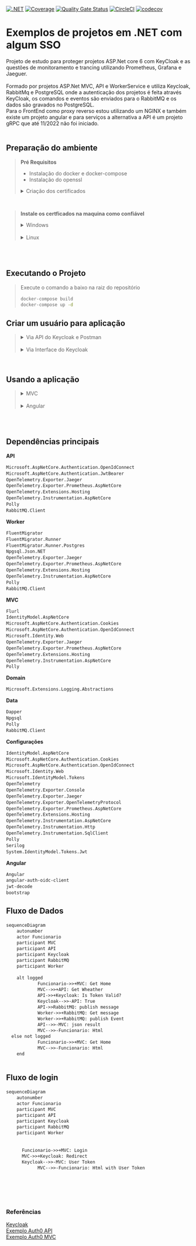 
[![.NET](https://github.com/correia97/sso/actions/workflows/dotnet.yml/badge.svg)](https://github.com/correia97/sso/actions/workflows/dotnet.yml)
[![Coverage](https://sonarcloud.io/api/project_badges/measure?project=correia97_sso&metric=coverage)](https://sonarcloud.io/dashboard?id=correia97_sso) [![Quality Gate Status](https://sonarcloud.io/api/project_badges/measure?project=correia97_sso&metric=alert_status)](https://sonarcloud.io/dashboard?id=correia97_sso)
[![CircleCI](https://dl.circleci.com/status-badge/img/gh/correia97/sso/tree/master.svg?style=svg)](https://dl.circleci.com/status-badge/redirect/gh/correia97/sso/tree/master)
[![codecov](https://codecov.io/gh/correia97/sso/branch/master/graph/badge.svg?token=m08IwTWZcU)](https://codecov.io/gh/correia97/sso)

# Exemplos de projetos em .NET com algum SSO
Projeto de estudo para proteger projetos ASP.Net core 6 com KeyCloak e as questões de monitoramento e trancing utilizando Prometheus, Grafana e Jaeguer. 
<br/>
<br/>
Formado por projetos ASP.Net MVC, API e WorkerService e utiliza Keycloak, RabbitMq e PostgreSQL onde a autenticação dos projetos é feita através KeyCloak, os comandos e eventos são enviados para o RabbitMQ e os dados são gravados no PostgreSQL.
<br>
Para o FrontEnd como proxy reverso estou utilizando um NGINX e também existe um projeto angular e para serviços a alternativa a API é um projeto gRPC que até 11/2022 não foi iniciado.
<br/>
<br/>

## Preparação do ambiente

>**Pré Requisitos**
>- Instalação do docker e docker-compose
>- Instalação do openssl
>
> <details>
>  <summary> Criação dos certificados</summary>
>Executar os comandos a baixo dentro da pasta "src/nginx/certificate" para criar os certificados auto assinados.
>
> ```sh
> openssl req -x509 -out mvc.localhost.crt -keyout mvc.localhost.key \
>  -newkey rsa:2048 -nodes -sha256 -days 1024 \
>  -subj '/CN=mvc.localhost' -extensions EXT -config <( \
>   printf "[dn]\nCN=mvc.localhost\n[req]\ndistinguished_name = dn\n[EXT]\nsubjectAltName=DNS:mvc.localhost\nkeyUsage=digitalSignature\nextendedKeyUsage=serverAuth")
>
>openssl req -x509 -out api.localhost.crt -keyout api.localhost.key \
>  -newkey rsa:2048 -nodes -sha256 -days 1024 \
>  -subj '/CN=api.localhost' -extensions EXT -config <( \
>   printf "[dn]\nCN=api.localhost\n[req]\ndistinguished_name = dn\n[EXT]\nsubjectAltName=DNS:api.localhost\nkeyUsage=digitalSignature\nextendedKeyUsage=serverAuth")
>
>openssl req -x509 -out angular.localhost.crt -keyout angular.localhost.key \
>  -newkey rsa:2048 -nodes -sha256 -days 1024 \
>  -subj '/CN=angular.localhost' -extensions EXT -config <( \
>   printf "[dn]\nCN=angular.localhost\n[req]\ndistinguished_name = dn\n[EXT]\nsubjectAltName=DNS:angular.localhost\nkeyUsage=digitalSignature\nextendedKeyUsage=serverAuth")
>
>openssl req -x509 -out keycloak.localhost.crt -keyout keycloak.localhost.key \
>  -newkey rsa:2048 -nodes -sha256 -days 1024 \
>  -subj '/CN=keycloak.localhost' -extensions EXT -config <( \
>   printf "[dn]\nCN=keycloak.localhost\n[req]\ndistinguished_name = dn\n[EXT]\nsubjectAltName=DNS:keycloak.localhost\nkeyUsage=digitalSignature\nextendedKeyUsage=serverAuth")
>```

></details>
<br />

> **Instale os certficados na maquina como confiável**
><details>
>  <summary>Windows</summary>
>
>Execute o comando win+R e digite mmc
>
>![Executar](asset/gerenciador_certificado_windows00.png)
>
>Arquivo -> Adicionar/remover snap-in 
>![Adicionar snap-in](asset/gerenciador_certificado_windows01.png)
>
>Certificados
>![Certificado](asset/gerenciador_certificado_windows02.png)
>
>Conta de computador
>![Conta de computador](asset/gerenciador_certificado_windows03.png)
>
>Concluir
>![Concluir](asset/gerenciador_certificado_windows04.png)
>
>Confirmação 
>![Confirmação](asset/gerenciador_certificado_windows05.png)
>
>Importar certificado em "Autoridades de certificação raiz confiáveis"
>![Importar certificado](asset/gerenciador_certificado_windows06.png)
>
>Inicio d importação
>![importação](asset/gerenciador_certificado_windows07.png)
>
>Localizar o certificado
>![Localizar o certificado](asset/gerenciador_certificado_windows08.png)
>
>Avançar
>![Avançar](asset/gerenciador_certificado_windows09.png)
>
>Concluir
>![Concluir](asset/gerenciador_certificado_windows10.png)
></details>
> <br />
> <details>
>  <summary> Linux</summary>
>
>Copie os certificados para pasta "/usr/local/share/ca-certificates/"
>
> Execute o comando
 > ```
 > sudo update-ca-certificates
 > ```
 ><br/>
> </details>
<br />
<br />

## Executando o Projeto

>Execute o comando a baixo na raiz do repositório
>```bash
>docker-compose build
>docker-compose up -d 
>```


## Criar um usuário para aplicação
><details>
><summary>Via API do Keycloak e Postman
></summary>
>
>- Importe no postman a Collection "SetupUserKeycloak.postman_collection.json" que está na pasta raiz do projeto
>- Execute as requisições em sequência
> 	- Obter token
> 	- Criar usuário
> 	- Recuperar usuário
> 	- Recuperar grupos
> 	- Adicionar usuário ao grupo
> 	- Cadastrar senha para o usuário
>
></details>
><br />
><details>
><summary>Via Interface do Keycloak
></summary>
>
> Navegue até a url **https://keycloak.localhost**
>![home](asset/01%20HomeKeycloak.PNG)
>
> Faça login no Keycloak
>![Login](asset/02%20LoginKeyCloak.PNG)
>
> Altere para o realm Sample
>![Realm](asset/03%20RealmKeyCloak.PNG)
>
> Navega até a opção Usuários
>![Usuarios](asset/04%20UsuariosKeycloak.PNG)
>
> Cadastre um novo usuário associado ao grupo admin
>![Novousuario](asset/05%20RegistroUsuariosKeycloak.PNG)
>![Novousuario-grupo](asset/05%20RegistroUsuariosKeycloak-grupo.PNG)
>
> Crie uma Senha para o usuário e desmarque a opção de temporario
>![Senhausuario](asset/06%20SenhaUsuariosKeycloak.PNG)
></details>
<br >

## Usando a aplicação

><details>
><summary>MVC
></summary>
>
> Navege até a url do projeto MVC **https://mvc.localhost** e clique no menu Privacy
>![HomeMVC](asset/07%20HomeDoMVC.PNG)
>
> Faça o Login com o usuário que foi criado no Keycloak
>![LoginUsuario](asset/02%20LoginKeyCloak.PNG)
>
> Navegue na aplicação autenticada
>![HomeAutenticada](asset/09%20HomeAutenticada.PNG)
></details>
>
><br />
>
><details>
><summary>Angular
></summary>
> Navege até a url do projeto Angular **https://angular.localhost** e clique no botão login
>![HomeMVC](asset/10%20AngularHome.PNG)
>
> Faça o Login com o usuário que foi criado no Keycloak
>![LoginUsuario](asset/02%20LoginKeyCloak.PNG)
>
> Navegue na aplicação autenticada
>![HomeAutenticada](asset/11%20AngularClaims.PNG)
>
> Home consumindo a API
>![HomeAutenticada](asset/12%20AngularHomeAutenticada.PNG)
>
></details>
<br/>
<br/>

## Dependências principais

**API**
```bash
Microsoft.AspNetCore.Authentication.OpenIdConnect
Microsoft.AspNetCore.Authentication.JwtBearer
OpenTelemetry.Exporter.Jaeger
OpenTelemetry.Exporter.Prometheus.AspNetCore
OpenTelemetry.Extensions.Hosting
OpenTelemetry.Instrumentation.AspNetCore
Polly
RabbitMQ.Client
```

**Worker**
```bash
FluentMigrator
FluentMigrator.Runner
FluentMigrator.Runner.Postgres
Npgsql.Json.NET
OpenTelemetry.Exporter.Jaeger
OpenTelemetry.Exporter.Prometheus.AspNetCore
OpenTelemetry.Extensions.Hosting
OpenTelemetry.Instrumentation.AspNetCore
Polly
RabbitMQ.Client
```

**MVC**
```bash
Flurl
IdentityModel.AspNetCore
Microsoft.AspNetCore.Authentication.Cookies 
Microsoft.AspNetCore.Authentication.OpenIdConnect
Microsoft.Identity.Web
OpenTelemetry.Exporter.Jaeger
OpenTelemetry.Exporter.Prometheus.AspNetCore
OpenTelemetry.Extensions.Hosting
OpenTelemetry.Instrumentation.AspNetCore
Polly
```


**Domain**
```bash
Microsoft.Extensions.Logging.Abstractions
```


**Data**
```bash
Dapper
Npgsql
Polly
RabbitMQ.Client
```


**Configurações**
```bash
IdentityModel.AspNetCore
Microsoft.AspNetCore.Authentication.Cookies 
Microsoft.AspNetCore.Authentication.OpenIdConnect
Microsoft.Identity.Web
Microsoft.IdentityModel.Tokens
OpenTelemetry
OpenTelemetry.Exporter.Console
OpenTelemetry.Exporter.Jaeger
OpenTelemetry.Exporter.OpenTelemetryProtocol
OpenTelemetry.Exporter.Prometheus.AspNetCore
OpenTelemetry.Extensions.Hosting
OpenTelemetry.Instrumentation.AspNetCore
OpenTelemetry.Instrumentation.Http
OpenTelemetry.Instrumentation.SqlClient
Polly
Serilog
System.IdentityModel.Tokens.Jwt
```

**Angular**
```sh
Angular
angular-auth-oidc-client
jwt-decode
bootstrap
```

## Fluxo de Dados
```mermaid
sequenceDiagram
	autonumber
	actor Funcionario
	participant MVC
	participant API
	participant Keycloak
	participant RabbitMQ
	participant Worker
	
	alt logged
			Funcionario->>+MVC: Get Home  
			MVC-->>+API: Get Wheather
			API->>+Keycloak: Is Token Valid?
			Keycloak-->>-API: True
			API->>RabbitMQ: publish	message		
			Worker->>+RabbitMQ: Get message	
			Worker->>+RabbitMQ: publish Event
			API-->>-MVC: json result
			MVC-->>-Funcionario: Html 
  else not logged      
			Funcionario->>+MVC: Get Home  
			MVC-->>-Funcionario: Html 
	end
	
```


## Fluxo de login
```mermaid
sequenceDiagram
	autonumber
	actor Funcionario
	participant MVC
	participant API
	participant Keycloak
	participant RabbitMQ
	participant Worker
	

      Funcionario->>+MVC: Login
      MVC->>+Keycloak: Redirect
      Keycloak-->>-MVC: User Token
			MVC-->>-Funcionario: Html with User Token

	
```
<br/>
<br/>

### Referências
[Keycloak](https://www.keycloak.org/docs/latest/getting_started/) <br/>
[Exemplo Auth0 API](https://auth0.com/docs/quickstart/backend/aspnet-core-webapi) <br/>
[Exemplo Auth0 MVC](https://auth0.com/docs/quickstart/webapp/aspnet-core-3)
